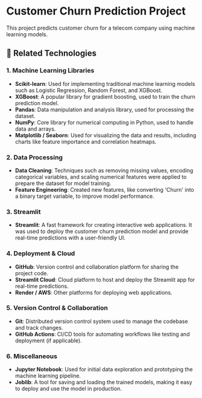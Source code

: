 # Customer Churn Prediction Project

This project predicts customer churn for a telecom company using machine learning models.

## 🚀 **Related Technologies**

### **1. Machine Learning Libraries**
- **Scikit-learn**: Used for implementing traditional machine learning models such as Logistic Regression, Random Forest, and XGBoost.
- **XGBoost**: A popular library for gradient boosting, used to train the churn prediction model.
- **Pandas**: Data manipulation and analysis library, used for processing the dataset.
- **NumPy**: Core library for numerical computing in Python, used to handle data and arrays.
- **Matplotlib / Seaborn**: Used for visualizing the data and results, including charts like feature importance and correlation heatmaps.

### **2. Data Processing**
- **Data Cleaning**: Techniques such as removing missing values, encoding categorical variables, and scaling numerical features were applied to prepare the dataset for model training.
- **Feature Engineering**: Created new features, like converting 'Churn' into a binary target variable, to improve model performance.

### **3. Streamlit**
- **Streamlit**: A fast framework for creating interactive web applications. It was used to deploy the customer churn prediction model and provide real-time predictions with a user-friendly UI.

### **4. Deployment & Cloud**
- **GitHub**: Version control and collaboration platform for sharing the project code.
- **Streamlit Cloud**: Cloud platform to host and deploy the Streamlit app for real-time predictions.
- **Render / AWS**: Other platforms for deploying web applications.

### **5. Version Control & Collaboration**
- **Git**: Distributed version control system used to manage the codebase and track changes.
- **GitHub Actions**: CI/CD tools for automating workflows like testing and deployment (if applicable).

### **6. Miscellaneous**
- **Jupyter Notebook**: Used for initial data exploration and prototyping the machine learning pipeline.
- **Joblib**: A tool for saving and loading the trained models, making it easy to deploy and use the model in production.
